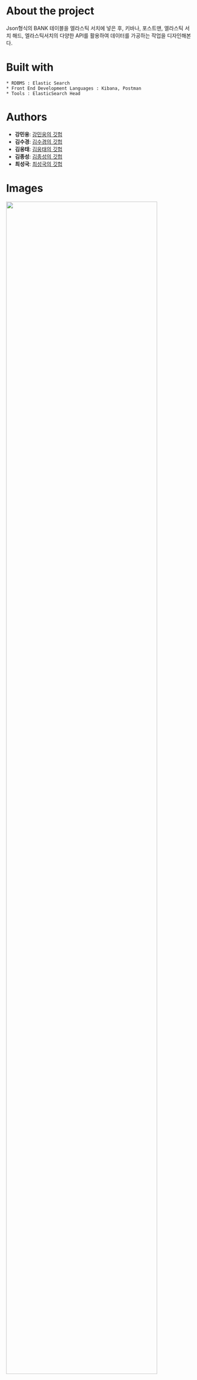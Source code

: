 # About the project
 
Json형식의 BANK 테이블을 엘라스틱 서치에 넣은 후, 키바나, 포스트맨, 엘라스틱 서치 해드, 엘라스틱서치의 다양한 API를 활용하여 데이터를 가공하는 작업을 디자인해본다.  

# Built with
```
* RDBMS : Elastic Search
* Front End Development Languages : Kibana, Postman
* Tools : ElasticSearch Head
```


# Authors

* **강민웅**:  [강민웅의 깃헙](https://github.com/happymwkang)
* **김수경**:  [김수경의 깃헙](https://github.com/sooish)
* **김웅태**:  [김웅태의 깃헙](https://github.com/angle2v)
* **김종성**:  [김종성의 깃헙](https://github.com/SEJSCloud)
* **최성국**:  [최성국의 깃헙](https://github.com/SEJSCloud)
 

# Images

<div>
<img src="https://user-images.githubusercontent.com/51253930/65131677-a30ce380-da3a-11e9-83a7-9432de16828f.png" width="90%"></img>
</div>
